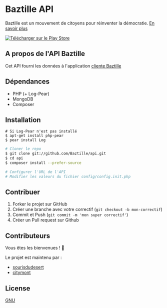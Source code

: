 Baztille API
=====================

Baztille est un mouvement de citoyens pour réinventer la démocratie.
[En savoir plus](http://baztille.org)

[![Télécharger sur le Play Store](https://developer.android.com/images/brand/en_generic_rgb_wo_45.png)](https://play.google.com/store/apps/details?id=org.baztille.app&hl=fr)


## A propos de l'API Baztille

Cet API fourni les données à l'application [cliente Baztille](https://github.com/Baztille/app)

## Dépendances

* PHP (+ Log-Pear)
* MongoDB
* Composer

## Installation

```
# Si Log-Pear n'est pas installé
$ apt-get install php-pear
$ pear install Log
```

```bash
# Cloner le repo
$ git clone git://github.com/Baztille/api.git
$ cd api
$ composer install --prefer-source

# Configurer l'URL de l'API
# Modifier les valeurs du fichier config/config.init.php

```


## Contribuer

1. Forker le projet sur GitHub
2. Créer une branche avec votre correctif (`git checkout -b mon-correctif`)
3. Commit et Push (`git commit -m 'mon super correctif'`)
4. Créer un Pull request sur Github

## Contributeurs

Vous êtes les bienvenues ! 🎉

Le projet est maintenu par : 

* [sourisdudesert](https://github.com/sourisdudesert)
* [citymont](https://github.com/citymont)


## License
[GNU](LICENSE)
